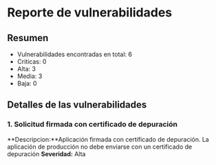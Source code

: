 # Reporte de vulnerabilidades

## Resumen
- Vulnerabilidades encontradas en total: 6
- Criticas: 0
- Alta: 3
- Media: 3
- Baja: 0

## Detalles de las vulnerabilidades
### 1. Solicitud firmada con certificado de depuración
  **Descripcion:**Aplicación firmada con certificado de depuración. La aplicación de producción no debe enviarse con un certificado de           depuración
  **Severidad:** Alta
